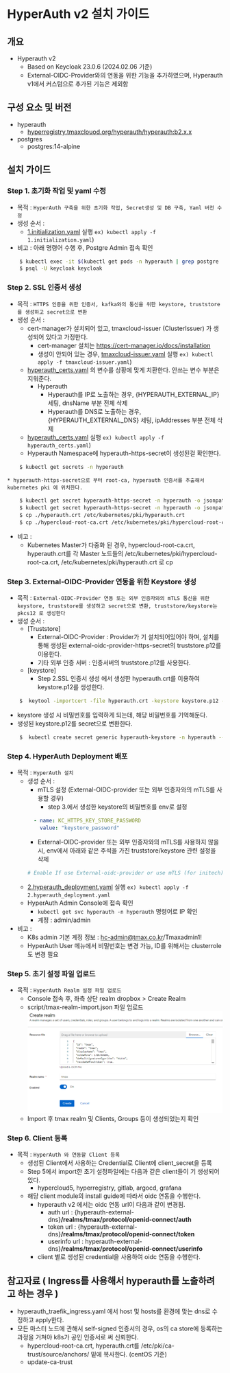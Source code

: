 # HyperAuth v2 설치 가이드
## 개요
* Hyperauth v2
  * Based on Keycloak 23.0.6 (2024.02.06 기준)
  * External-OIDC-Provider와의 연동을 위한 기능을 추가하였으며, Hyperauth v1에서 커스텀으로 추가된 기능은 제외함
## 구성 요소 및 버전
* hyperauth
    * [hyperregistry.tmaxclouod.org/hyperauth/hyperauth:b2.x.x](https://hyperregistry.tmaxcloud.org/harbor/projects/20/repositories/hyperauth)
* postgres
    * postgres:14-alpine


## 설치 가이드  

### Step 1. 초기화 작업 및 yaml 수정
* 목적 : `HyperAuth 구축을 위한 초기화 작업, Secret생성 및 DB 구축, Yaml 버전 수정`
* 생성 순서 :
   * [1.initialization.yaml](manifest/1.initialization.yaml) 실행 `ex) kubectl apply -f 1.initialization.yaml`)
* 비고 : 아래 명령어 수행 후, Postgre Admin 접속 확인
```bash
    $ kubectl exec -it $(kubectl get pods -n hyperauth | grep postgre | cut -d ' ' -f1) -n hyperauth -- bash
    $ psql -U keycloak keycloak
 ```

### Step 2. SSL 인증서 생성
* 목적 : `HTTPS 인증을 위한 인증서, kafka와의 통신을 위한 keystore, truststore를 생성하고 secret으로 변환`
* 생성 순서 :
  * cert-manager가 설치되어 있고, tmaxcloud-issuer (ClusterIssuer) 가 생성되어 있다고 가정한다.
    * cert-manager 설치는 https://cert-manager.io/docs/installation
    * 생성이 안되어 있는 경우, [tmaxcloud-issuer.yaml](manifest/tmaxcloud-issuer.yaml) 실행 `ex) kubectl apply -f tmaxcloud-issuer.yaml`)
  * [hyperauth_certs.yaml](manifest/hyperauth_certs.yaml) 의 변수를 상황에 맞게 치환한다. 안쓰는 변수 부분은 지워준다.
    * Hyperauth
      * Hyperauth를 IP로 노출하는 경우, {HYPERAUTH_EXTERNAL_IP} 세팅, dnsName 부분 전체 삭제
      * Hyperauth를 DNS로 노출하는 경우, {HYPERAUTH_EXTERNAL_DNS} 세팅, ipAddresses 부분 전체 삭제
  *  [hyperauth_certs.yaml](manifest/hyperauth_certs.yaml) 실행 `ex) kubectl apply -f hyperauth_certs.yaml`)
  *  Hyperauth Namespace에 hyperauth-https-secret이 생성된걸 확인한다.
```bash
    $ kubectl get secrets -n hyperauth
 ``` 	 	  		 	
 	* hyperauth-https-secret으로 부터 root-ca, hyperauth 인증서를 추출해서 kubernetes pki 에 위치한다.
```bash
    $ kubectl get secret hyperauth-https-secret -n hyperauth -o jsonpath="{['data']['tls\.crt']}" | base64 -d > ./hyperauth.crt
    $ kubectl get secret hyperauth-https-secret -n hyperauth -o jsonpath="{['data']['ca\.crt']}" | base64 -d > ./hypercloud-root-ca.crt
    $ cp ./hyperauth.crt /etc/kubernetes/pki/hyperauth.crt
    $ cp ./hypercloud-root-ca.crt /etc/kubernetes/pki/hypercloud-root-ca.crt
 ``` 
* 비고 :
  * Kubernetes Master가 다중화 된 경우, hypercloud-root-ca.crt, hyperauth.crt를 각 Master 노드들의 /etc/kubernetes/pki/hypercloud-root-ca.crt, /etc/kubernetes/pki/hyperauth.crt 로 cp

### Step 3. External-OIDC-Provider 연동을 위한 Keystore 생성
* 목적 : `External-OIDC-Provider 연동 또는 외부 인증자와의 mTLS 통신을 위한 keystore, truststore를 생성하고 secret으로 변환, truststore/keystore는 pkcs12 로 생성한다`
* 생성 순서 :
  * [Truststore]
    * External-OIDC-Provider : Provider가 기 설치되어있어야 하며, 설치를 통해 생성된 external-oidc-provider-https-secret의 truststore.p12를 이용한다. 
    * 기타 외부 인증 서버 : 인증서버의 truststore.p12를 사용한다.
  * [keystore]
    * Step 2.SSL 인증서 생성 에서 생성한 hyperauth.crt를 이용하여 keystore.p12를 생성한다.
```bash
    $  keytool -importcert -file hyperauth.crt -keystore keystore.p12 -alias hyperauth_keystore
```
  * keystore 생성 시 비밀번호를 입력하게 되는데, 해당 비밀번호를 기억해둔다.
  * 생성된 keystore.p12를 secret으로 변환한다.
```bash  
    $  kubectl create secret generic hyperauth-keystore -n hyperauth --from-file=keystore.p12 
```

### Step 4. HyperAuth Deployment 배포
* 목적 : `HyperAuth 설치`
  * 생성 순서 :  
    * mTLS 설정 (External-OIDC-provider 또는 외부 인증자와의 mTLS를 사용할 경우) 
      * step 3.에서 생성한 keystore의 비밀번호를 env로 설정
    ```yaml
      - name: KC_HTTPS_KEY_STORE_PASSWORD
        value: "keystore_password"
    ```
    * External-OIDC-provider 또는 외부 인증자와의 mTLS를 사용하지 않을 시, env에서 아래와 같은 주석을 가진 truststore/keystore 관련 설정을 삭제
    ```yaml
    # Enable If use External-oidc-provider or use mTLS (for initech)
    ```
  * [2.hyperauth_deployment.yaml](manifest/2.hyperauth_deployment.yaml) 실행 `ex) kubectl apply -f 2.hyperauth_deployment.yaml`
  * HyperAuth Admin Console에 접속 확인
    * `kubectl get svc hyperauth -n hyperauth` 명령어로 IP 확인
    * 계정 : admin/admin
* 비고 :
  * K8s admin 기본 계정 정보 : hc-admin@tmax.co.kr/Tmaxadmin1!
  * HyperAuth User 메뉴에서 비밀번호는 변경 가능, ID를 위해서는 clusterrole도 변경 필요

### Step 5. 초기 설정 파일 업로드
* 목적 : `HyperAuth Realm 설정 파일 업로드`
  * Console 접속 후, 좌측 상단 realm dropbox > Create Realm
  * script/tmax-realm-import.json 파일 업로드
    ![img.png](script/img.png)
  * Import 후 tmax realm 및 Clients, Groups 등이 생성되었는지 확인

### Step 6. Client 등록
* 목적 : `HyperAuth 와 연동할 Client 등록`
  * 생성된 Client에서 사용하는 Credential로 Client에 client_secret을 등록  
  * Step 5에서 import한 초기 설정파일에는 다음과 같은 client들이 기 생성되어있다. 
    * hypercloud5, hyperregistry, gitlab, argocd, grafana
  * 해당 client module의 install guide에 따라서 oidc 연동을 수행한다.
    * hyperauth v2 에서는 oidc 연동 url이 다음과 같이 변경됨.
      * auth url : {hyperauth-external-dns}__/realms/tmax/protocol/openid-connect/auth__
      * token url : {hyperauth-external-dns}__/realms/tmax/protocol/openid-connect/token__
      * userinfo url : hyperauth-external-dns}__/realms/tmax/protocol/openid-connect/userinfo__ 
    * client 별로 생성된 credential을 사용하여 oidc 연동을 수행한다.

## 참고자료 ( Ingress를 사용해서 hyperauth를 노출하려고 하는 경우 )
* hyperauth_traefik_ingress.yaml 에서 host 및 hosts를 환경에 맞는 dns로 수정하고 apply한다.
* 모든 마스터 노드에 관해서 self-signed 인증서의 경우, os의 ca store에 등록하는 과정을 거쳐야 k8s가 공인 인증서로 써 신뢰한다.
  * hypercloud-root-ca.crt, hyperauth.crt를 /etc/pki/ca-trust/source/anchors/ 밑에 복사한다. (centOS 기준)
  * update-ca-trust  	
    
